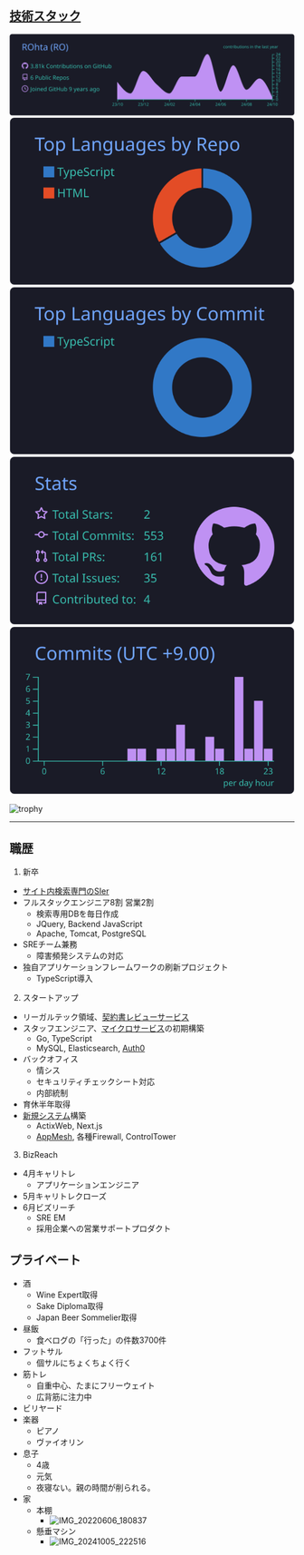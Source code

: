 ## [技術スタック](https://www.gitshowcase.com/rohta)

![](https://raw.githubusercontent.com/ROhta/ROhta/main/profile-summary-card-output/tokyonight/0-profile-details.svg)
![](https://raw.githubusercontent.com/ROhta/ROhta/main/profile-summary-card-output/tokyonight/1-repos-per-language.svg)
![](https://raw.githubusercontent.com/ROhta/ROhta/main/profile-summary-card-output/tokyonight/2-most-commit-language.svg)
![](https://raw.githubusercontent.com/ROhta/ROhta/main/profile-summary-card-output/tokyonight/3-stats.svg) ![](https://raw.githubusercontent.com/ROhta/ROhta/main/profile-summary-card-output/tokyonight/4-productive-time.svg)

![trophy](https://github-profile-trophy.vercel.app/?username=rohta&column=-1&rank=-C&theme=tokyonight)

---

## 職歴

1. 新卒

- [サイト内検索専門のSIer](https://www.forcia.com/technology/#spook)
- フルスタックエンジニア8割 営業2割
  - 検索専用DBを毎日作成
  - JQuery, Backend JavaScript
  - Apache, Tomcat, PostgreSQL
- SREチーム兼務
  - 障害頻発システムの対応
- 独自アプリケーションフレームワークの刷新プロジェクト
  - TypeScript導入

2. スタートアップ

- リーガルテック領域、[契約書レビューサービス](https://ai-con-pro.com/function/)
- スタッフエンジニア、[マイクロサービス](https://github.com/ROhta/auth0day/blob/master/slide.md#%E3%81%95%E3%81%82%E8%AA%8D%E8%A8%BC%E3%81%A0)の初期構築
  - Go, TypeScript
  - MySQL, Elasticsearch, [Auth0](https://prtimes.jp/main/html/rd/p/000000015.000044999.html)
- バックオフィス
  - 情シス
  - セキュリティチェックシート対応
  - 内部統制
- 育休半年取得
- [新規システム](https://rohta.github.io/managed_explanation/57)構築
  - ActixWeb, Next.js
  - [AppMesh](https://rohta.github.io/managed_explanation/33), 各種Firewall, ControlTower

3. BizReach

- 4月キャリトレ
  - アプリケーションエンジニア
- 5月キャリトレクローズ
- 6月ビズリーチ
  - SRE EM
  - 採用企業への営業サポートプロダクト

## プライベート

- 酒
  - Wine Expert取得
  - Sake Diploma取得
  - Japan Beer Sommelier取得
- 昼飯
  - 食べログの「行った」の件数3700件
- フットサル
  - 個サルにちょくちょく行く
- 筋トレ
  - 自重中心、たまにフリーウェイト
  - 広背筋に注力中
- ビリヤード
- 楽器
  - ピアノ
  - ヴァイオリン 
- 息子
  - 4歳
  - 元気
  - 夜寝ない。親の時間が削られる。
- 家
  - 本棚
    - ![IMG_20220606_180837](https://user-images.githubusercontent.com/13445921/172164759-39788916-8ae1-4a25-87ff-c9d73e8915c6.jpg)
  - 懸垂マシン
    - ![IMG_20241005_222516](https://github.com/user-attachments/assets/f710f83e-623f-4302-b842-5d8bcb734167)


